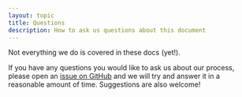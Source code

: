 ```yaml
---
layout: topic
title: Questions
description: How to ask us questions about this document
---
```


Not everything we do is covered in these docs (yet!).

If you have any questions you would like to ask us about our
process, please open an [issue on GitHub](https://github.com/highgroove/not-so-secret-sauce/issues)
and we will try and answer it in a reasonable amount of time.
Suggestions are also welcome!

